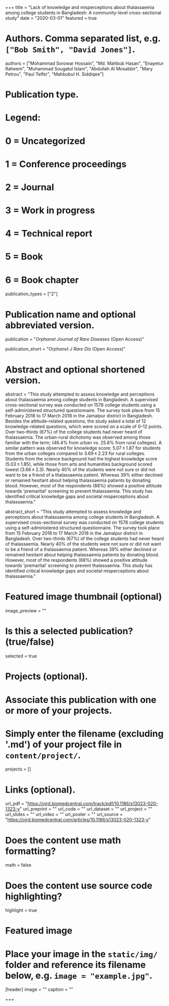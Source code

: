 +++
title = "Lack of knowledge and misperceptions about thalassaemia among college students in Bangladesh: A community-level cross-sectional study"
date = "2020-03-01"
featured = true

# Authors. Comma separated list, e.g. `["Bob Smith", "David Jones"]`.

authors = ["Mohammad Sorowar Hossain", "Md. Mahbub Hasan", "Enayetur Raheem", "Muhammad Sougatul Islam", "Abdullah Al Mosabbir", "Mary Petrou", "Paul Telfer", "Mahbubul H. Siddiqee"]


  
# Publication type.
# Legend:
# 0 = Uncategorized
# 1 = Conference proceedings
# 2 = Journal
# 3 = Work in progress
# 4 = Technical report
# 5 = Book
# 6 = Book chapter
publication_types = ["2"]

# Publication name and optional abbreviated version.
publication = "*Orphanet Journal of Rare Diseases* (Open Access)"

publication_short = "*Orphanet J Rare Dis* (Open Access)"

# Abstract and optional shortened version.

abstract = "This study attempted to assess knowledge and perceptions about thalassaemia among college students in Bangladesh. A supervised cross-sectional survey was conducted on 1578 college students using a self-administered structured questionnaire. The survey took place from 15 February 2018 to 17 March 2018 in the Jamalpur district in Bangladesh. Besides the attitude-related questions, the study asked a total of 12 knowledge-related questions, which were scored on a scale of 0–12 points. Over two-thirds (67%) of the college students had never heard of thalassaemia. The urban-rural dichotomy was observed among those familiar with the term; (46.4% from urban vs. 25.8% from rural colleges). A similar pattern was observed for knowledge score; 5.07 ± 1.87 for students from the urban colleges compared to 3.69 ± 2.23 for rural colleges. Students from the science background had the highest knowledge score (5.03 ± 1.85), while those from arts and humanities background scored lowest (3.66 ± 2.3). Nearly 40% of the students were not sure or did not want to be a friend of a thalassaemia patient. Whereas 39% either declined or remained hesitant about helping thalassaemia patients by donating blood. However, most of the respondents (88%) showed a positive attitude towards ‘premarital’ screening to prevent thalassaemia. This study has identified critical knowledge gaps and societal misperceptions about thalassaemia."

abstract_short = "This study attempted to assess knowledge and perceptions about thalassaemia among college students in Bangladesh. A supervised cross-sectional survey was conducted on 1578 college students using a self-administered structured questionnaire. The survey took place from 15 February 2018 to 17 March 2018 in the Jamalpur district in Bangladesh. Over two-thirds (67%) of the college students had never heard of thalassaemia. Nearly 40% of the students were not sure or did not want to be a friend of a thalassaemia patient. Whereas 39% either declined or remained hesitant about helping thalassaemia patients by donating blood. However, most of the respondents (88%) showed a positive attitude towards ‘premarital’ screening to prevent thalassaemia. This study has identified critical knowledge gaps and societal misperceptions about thalassaemia."

# Featured image thumbnail (optional)
image_preview = ""

# Is this a selected publication? (true/false)
selected = true

# Projects (optional).
#   Associate this publication with one or more of your projects.
#   Simply enter the filename (excluding '.md') of your project file in `content/project/`.

projects = []

# Links (optional).
url_pdf = "https://ojrd.biomedcentral.com/track/pdf/10.1186/s13023-020-1323-y"
url_preprint = ""
url_code = ""
url_dataset = ""
url_project = ""
url_slides = ""
url_video = ""
url_poster = ""
url_source = "https://ojrd.biomedcentral.com/articles/10.1186/s13023-020-1323-y"

# Does the content use math formatting?
math = false

# Does the content use source code highlighting?
highlight = true

# Featured image
# Place your image in the `static/img/` folder and reference its filename below, e.g. `image = "example.jpg"`.
[header]
image = ""
caption = ""

+++
